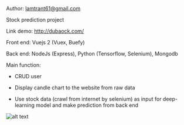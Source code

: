 Author: lamtrant61@gmail.com

Stock prediction project

Link demo: http://dubaock.com/

Front end: Vuejs 2 (Vuex, Buefy)

Back end: NodeJs (Express), Python (Tensorflow, Selenium), Mongodb

Main function:

- CRUD user

- Display candle chart to the website from raw data

- Use stock data (crawl from internet by selenium) as input for deep-learning model and make prediction from back end

![alt text](https://github.com/lamtrant61/Stock-prediction/tree/master/public/demo.png)


